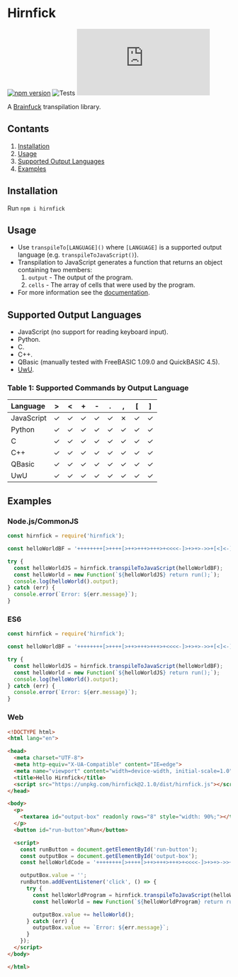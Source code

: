 # Hirnfick
[![npm version](https://badge.fury.io/js/hirnfick.svg)](https://badge.fury.io/js/hirnfick)
![Tests](https://github.com/synthetic-borealis/hirnfick.js/actions/workflows/test.yml/badge.svg)
[![GitHub license](https://img.shields.io/github/license/synthetic-borealis/hirnfick.js)](https://github.com/synthetic-borealis/hirnfick.js/blob/main/LICENSE)

A [Brainfuck](https://en.wikipedia.org/wiki/Brainfuck) transpilation library.

## Contants
1. [Installation](#installation)
2. [Usage](#usage)
3. [Supported Output Languages](#supported-output-languages)
4. [Examples](#examples)

## Installation
Run `npm i hirnfick`

## Usage

- Use ```transpileTo[LANGUAGE]()``` where ```[LANGUAGE]``` is a supported output language (e.g. ```transpileToJavaScript()```).
- Transpilation to JavaScript generates a function that returns an object containing two members:
  1. ```output``` - The output of the program.
  2. ```cells``` - The array of cells that were used by the program.
- For more information see the [documentation](docs/API.md).

## Supported Output Languages

- JavaScript (no support for reading keyboard input).
- Python.
- C.
- C++.
- QBasic (manually tested with FreeBASIC 1.09.0 and QuickBASIC 4.5).
- [UwU](https://github.com/KiraDotRose/UwU).

### Table 1: Supported Commands by Output Language

| Language   |    \>   |    \<   |    +    |    -    |    .    |    ,    |   \[    |   \]    |
| :--------- | :-----: | :-----: | :-----: | :-----: | :-----: | :-----: | :-----: | :-----: |
| JavaScript | &check; | &check; | &check; | &check; | &check; | &cross; | &check; | &check; |
| Python     | &check; | &check; | &check; | &check; | &check; | &check; | &check; | &check; |
| C          | &check; | &check; | &check; | &check; | &check; | &check; | &check; | &check; |
| C++        | &check; | &check; | &check; | &check; | &check; | &check; | &check; | &check; |
| QBasic     | &check; | &check; | &check; | &check; | &check; | &check; | &check; | &check; |
| UwU        | &check; | &check; | &check; | &check; | &check; | &check; | &check; | &check; |

## Examples

### Node.js/CommonJS
```javascript
const hirnfick = require('hirnfick');

const helloWorldBF = '++++++++[>++++[>++>+++>+++>+<<<<-]>+>+>->>+[<]<-]>>.>---.+++++++..+++.>>.<-.<.+++.------.--------.>>+.>++.';

try {
  const helloWorldJS = hirnfick.transpileToJavaScript(helloWorldBF);
  const helloWorld = new Function(`${helloWorldJS} return run();`);
  console.log(helloWorld().output);
} catch (err) {
  console.error(`Error: ${err.message}`);
}
```
### ES6
```javascript
const hirnfick = require('hirnfick');

const helloWorldBF = '++++++++[>++++[>++>+++>+++>+<<<<-]>+>+>->>+[<]<-]>>.>---.+++++++..+++.>>.<-.<.+++.------.--------.>>+.>++.';

try {
  const helloWorldJS = hirnfick.transpileToJavaScript(helloWorldBF);
  const helloWorld = new Function(`${helloWorldJS} return run();`);
  console.log(helloWorld().output);
} catch (err) {
  console.error(`Error: ${err.message}`);
}
```

### Web
```html
<!DOCTYPE html>
<html lang="en">

<head>
  <meta charset="UTF-8">
  <meta http-equiv="X-UA-Compatible" content="IE=edge">
  <meta name="viewport" content="width=device-width, initial-scale=1.0">
  <title>Hello Hirnfick</title>
  <script src="https://unpkg.com/hirnfick@2.1.0/dist/hirnfick.js"></script>
</head>

<body>
  <p>
    <textarea id="output-box" readonly rows="8" style="width: 90%;"></textarea>
  </p>
  <button id="run-button">Run</button>

  <script>
    const runButton = document.getElementById('run-button');
    const outputBox = document.getElementById('output-box');
    const helloWorldCode = '++++++++[>++++[>++>+++>+++>+<<<<-]>+>+>->>+[<]<-]>>.>---.+++++++..+++.>>.<-.<.+++.------.--------.>>+.>++.';

    outputBox.value = '';
    runButton.addEventListener('click', () => {
      try {
        const helloWorldProgram = hirnfick.transpileToJavaScript(helloWorldCode);
        const helloWorld = new Function(`${helloWorldProgram} return run().output;`);

        outputBox.value += helloWorld();
      } catch (err) {
        outputBox.value += `Error: ${err.message}`;
      }
    });
  </script>
</body>

</html>
```
